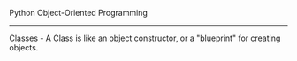 Python Object-Oriented Programming

-----------------------------------------

Classes - A Class is like an object constructor, or a "blueprint" for creating objects.